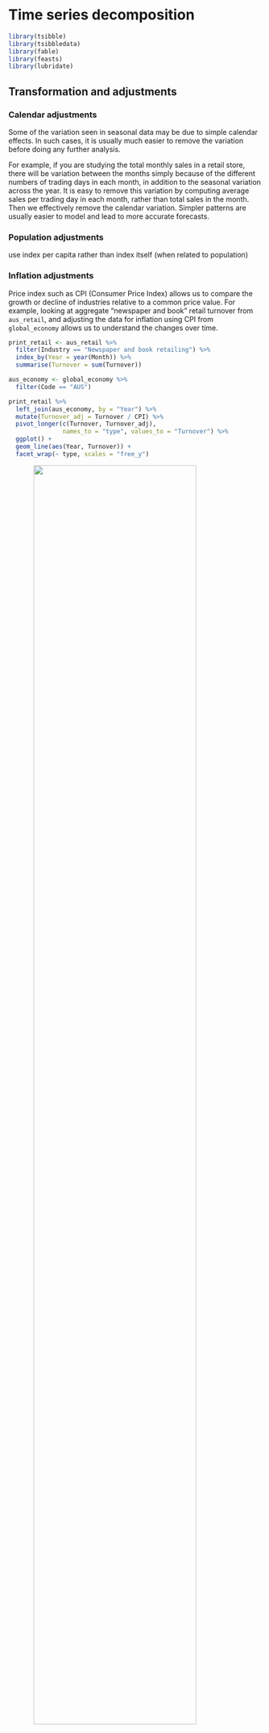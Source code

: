 

# Time series decomposition


```r
library(tsibble)
library(tsibbledata)
library(fable)
library(feasts)
library(lubridate)
```






## Transformation and adjustments  

### Calendar adjustments  

Some of the variation seen in seasonal data may be due to simple calendar effects. In such cases, it is usually much easier to remove the variation before doing any further analysis.

For example, if you are studying the total monthly sales in a retail store, there will be variation between the months simply because of the different numbers of trading days in each month, in addition to the seasonal variation across the year. It is easy to remove this variation by computing average sales per trading day in each month, rather than total sales in the month. Then we effectively remove the calendar variation. Simpler patterns are usually easier to model and lead to more accurate forecasts.  


### Population adjustments  

use index per capita rather than index itself (when related to population)  

### Inflation adjustments

Price index such as CPI (Consumer Price Index) allows us to compare the growth or decline of industries relative to a common price value. For example, looking at aggregate “newspaper and book” retail turnover from `aus_retail`, and adjusting the data for inflation using CPI from `global_economy` allows us to understand the changes over time.  


```r
print_retail <- aus_retail %>%
  filter(Industry == "Newspaper and book retailing") %>%
  index_by(Year = year(Month)) %>%
  summarise(Turnover = sum(Turnover))

aus_economy <- global_economy %>%
  filter(Code == "AUS")
```




```r
print_retail %>%
  left_join(aus_economy, by = "Year") %>% 
  mutate(Turnover_adj = Turnover / CPI) %>%
  pivot_longer(c(Turnover, Turnover_adj), 
               names_to = "type", values_to = "Turnover") %>%
  ggplot() + 
  geom_line(aes(Year, Turnover)) + 
  facet_wrap(~ type, scales = "free_y")
```

<img src="ch3_files/figure-html/unnamed-chunk-5-1.png" width="80%" style="display: block; margin: auto;" />


### Mathematical transformation (Box-Cox)  {#box-cox}

If the data shows variation that increases or decreases with the level of the series, then a transformation can be useful. 

A useful family of transformations, that includes both logarithms and power transformations, is the family of Box-Cox transformations, which depend on the parameter $\lambda$ and are defined as follows:  

\begin{equation}
(\#eq:box-cox)
w_t =
\begin{cases}
\log{y_t}& \text{if} \; \lambda = 0 \\
(y^\lambda_t - 1)/\lambda & \text{otherwise}
\end{cases}
\end{equation}

The logarithm in a Box-Cox transformation is always a natural logarithm (i.e., to base $e$). So if $λ = 0$, natural logarithms are used, but if $\lambda \not= 0$, a power transformation is used, followed by some simple scaling.

If $\lambda = 1$, then $w_t = y_t−1$, so the transformed data is shifted downwards but there is no change in the shape of the time series. But for all other values of $\lambda$, the time series will change shape.  


A good value of \lambda is one which makes the size of the seasonal variation about the same across the whole series, as that makes the forecasting model simpler. The `guerrero` feature  can be used to choose (estimate) a value of lambda for you. In the following case it chooses $\lambda = 0.12$.  


```r
lambda <- aus_production %>%
  features(Gas, guerrero) %>% 
  pull(1)

lambda
#> [1] 0.12

aus_production %>% 
  mutate(Gas_transformed = box_cox(Gas, lambda)) %>% 
  pivot_longer(c(Gas, Gas_transformed), names_to = "type", values_to = "value") %>% 
  ggplot() + 
  geom_line(aes(Quarter, value)) +
  facet_wrap(~ type, scales = "free")
```

<img src="ch3_files/figure-html/unnamed-chunk-6-1.png" width="80%" style="display: block; margin: auto;" />



## Moving averages  

A moving average of order $m$ can be written as:  

$$
\bar{T}_t = \frac{1}{m}\sum_{j = -k}^{k}{y_{t+j}}
$$ 
where $m = 2k + 1$

For example, a moving average of order 5 will select a data point, takes 2 points before it and 2 points after it and compute the average of these 5 points.  

In practice, for top or bottom observations where are no value in either the first or last $(m - 1) / 2$ position, the original value will be used to avoid `NULL` for border observations. To suppress this behaviour, use `.complete = TRUE` in `slide_` functions.  


```r
library(slider)
slide(1:5, ~ mean(.x), .before = 2, .after = 2)
#> [[1]]
#> [1] 2
#> 
#> [[2]]
#> [1] 2.5
#> 
#> [[3]]
#> [1] 3
#> 
#> [[4]]
#> [1] 3.5
#> 
#> [[5]]
#> [1] 4
slide(1:5, ~ mean(.x), .before = 2, .after = 2, .complete = TRUE)
#> [[1]]
#> NULL
#> 
#> [[2]]
#> NULL
#> 
#> [[3]]
#> [1] 3
#> 
#> [[4]]
#> NULL
#> 
#> [[5]]
#> NULL
```


In the book `slide_` functions from `tsibble` packaege are used to do sliding window calculation, which will be superseded by the `slider` package in the future. For this reason I will try to make some replacements whenever there is a need for sliding window functions


```r
library(slider)
aus_exports <- global_economy %>%
  filter(Country == "Australia") %>%
  mutate(
    `5-MA` = slide_dbl(Exports, ~ mean(.x), .before = 2, .after = 2)
  ) %>%
  pivot_longer(c(Exports, `5-MA`), names_to = "type", values_to = "Export")

aus_exports %>%
  ggplot(aes(Year, Export, color = type)) +
  geom_line() + 
  scale_color_manual(values = c("red", "black"))
```

<img src="ch3_files/figure-html/unnamed-chunk-8-1.png" width="80%" style="display: block; margin: auto;" />

Notice that the trend-cycle (in <span style="color: red;">red</span>) is smoother than the original data and captures the main movement of the time series without all of the minor fluctuations. The order of the moving average determines the smoothness of the trend-cycle estimate. In general, a larger order means a smoother curve. Figure below shows the effect of changing the order of the moving average for the Australian exports data.  

<img src="images/ma.png" width="80%" style="display: block; margin: auto;" />

Simple moving averages such as these are usually of an odd order (e.g., $3$, $5$, $7$, etc.). This is so they are symmetric: in a moving average of order $m = 2k + 1$, the middle observation, and $k$ observations on either side, are averaged. But if m was even, it would no longer be symmetric.  

### Moving averages of moving averages   

When $m$ is even, we could still compute a $m-MA$ though losing symmetry. A $4-MA$ can be defined as :  

$$
\hat{T}_t = \frac{1}{4}(y_{t-1} + y_t + y_{t+1} + y_{t+2})
$$

**It is possible to apply a moving average to a moving average. One reason for doing this is to make an even-order moving average symmetric.**

For example, we might take a moving average of order $4$, and then apply another moving average of order $2$ to the results. And the final result, $2\times 4 -MA$ can be written as:  

$$
\begin{align}
\hat{T}_t &= \frac{1}{2}[
                        \frac{1}{4}(
                          y_{t-2} + 
                          y_{t-1} + 
                          y_t + 
                          y_{t+1}) + 
                        \frac{1}{4}(y_{t-1} + 
                          y_{t} + 
                          y_{t + 1} + 
                          y_{t+2})] \\
          &= \frac{1}{8}y_{t-2} + 
             \frac{1}{4}y_{t-1} +  
             \frac{1}{4}y_{t} + 
             \frac{1}{4}y_{t+1} + 
             \frac{1}{8}y_{t+2}
\end{align}
$$

Now we can see that $2\times 4 -MA$ is an **weighted average** of 5 values centered on $y_t$, and is symmetric.  

Other combinations of moving averages are also possible. For example, a $3 \times 3-MA$ is often used, and consists of a moving average of order $3$ followed by another moving average of order $3$. **In general, an even order MA should be followed by an even order MA to make it symmetric.** Similarly, an odd order MA should be followed by an odd order $MA$.

In general, a $2×m-MA$ is equivalent to a weighted moving average of order $m+1$ where all observations take the weight $1/m$, except for the first and last terms which take weights $1/(2m)$

### Estimating the trend-cycle component with seasonal data

The most common use of centred moving averages is for estimating the trend-cycle from seasonal data. Consider the $2\times 4- MA$:   
$$
\hat{T}_t = \frac{1}{8}y_{t-2} + 
            \frac{1}{4}y_{t-1} +  
            \frac{1}{4}y_{t} + 
            \frac{1}{4}y_{t+1} + 
            \frac{1}{8}y_{t+2}
$$
When applied to quarterly data, each quarter of the year is given equal weight as the first and last terms apply to the same quarter in consecutive years. Consequently, the seasonal variation will be averaged out and the resulting values of $\hat{T}_t$ will have little or no seasonal variation remaining. A similar effect would be obtained using a $2×8-MA$ or a $2×12-MA$ to quarterly data.

As is noted above, a $2×m-MA$ is equivalent to a weighted $m + 1 -MA$, which handles a $m$ seasonal period when $m$ is even. **So, if the seasonal period is even and of order $m$, we use a $2×m-MA$ to estimate the trend-cycle. If the seasonal period is odd and of order $m$, we use a $m-MA$ to estimate the trend-cycle.**

In `aus_livestock` data we can see some sort of seasonality:  

```r
aus_livestock %>%
  filter(Animal == "Pigs", State == "Australian Capital Territory") %>%
  gg_season()
```
<img src="images/livestock.png" width="80%" style="display: block; margin: auto;" />


Since it is collected monthly, we can use a $2\times12-MA$ to average out the seasonality:  


```r
capital_livestock_ma <- aus_livestock %>% 
  filter(Animal == "Pigs", State == "Australian Capital Territory") %>%
  mutate(`2-MA` = slide_dbl(Count, ~ mean(.x), .before = 1),
         `12x2-MA` = slide_dbl(`2-MA`, ~ mean(.x), .before = 5, .after = 6)) %>% 
  select(-`2-MA`) %>% 
  pivot_longer(4:5, names_to = "type", values_to = "count")

capital_livestock_ma %>% 
  ggplot(aes(Month, count, color = type)) + 
  geom_line() + 
  scale_color_manual(values = c("red", "gray"))
```

<img src="ch3_files/figure-html/unnamed-chunk-11-1.png" width="80%" style="display: block; margin: auto;" />



### Weighted moving averages  

Combinations of moving averages result in weighted moving averages. For example, the $2\times4-MA$ discussed above is equivalent to a weighted $5-MA$ with weights given by $[\frac{1}{8},\frac{1}{4},\frac{1}{4},\frac{1}{4},\frac{1}{8}]$. In general, a weighted $m-MA$ can be written as   

$$
\hat{T}_t = \sum_{j = -k}^{k}{a_jy_{t+j}}
$$

where $m = 2k + 1$. It is important that the weights all sum to one and that they are symmetric so that $a_j=a_{−j}$. The simple $m-MA$ is a special case where all of the weights are equal to $1/m$.  

A major advantage of weighted moving averages is that they yield a smoother estimate of the trend-cycle. Instead of observations entering and leaving the calculation at full weight, their weights slowly increase and then slowly decrease, resulting in a smoother curve.



## Classical decomposition  


```r
us_retail_employment <- fpp3::us_employment %>%
  filter(year(Month) >= 1990, Title == "Retail Trade") %>%
  select(-Series_ID)
```


```r
classical_dcmp <- us_retail_employment %>% 
  model(classical = feasts:::classical_decomposition(Employed, type = "additive")) %>%
  components()

classical_dcmp %>% autoplot()
```

<img src="ch3_files/figure-html/unnamed-chunk-13-1.png" width="80%" style="display: block; margin: auto;" />



## X11 decomposition 

Only monthly and quarterly.  


`feasts:::X11(Employed, type = "additive")` makes specifications about a X11 additive model, and `model()` were called to estimate it, and `components()` gives $\hat{T}_t$, $\hat{S}_t$ and $\hat{R}_t$ for each observation.  


```r
x11_dcmp <- us_retail_employment %>%
  model(x11 = feasts:::X11(Employed, type = "additive")) %>% 
  components()

x11_dcmp
#> # A dable:           357 x 7 [1M]
#> # Key:               .model [1]
#> # X11 Decomposition: Employed = trend + seasonal + irregular
#>   .model    Month Employed  trend seasonal irregular season_adjust
#>   <chr>     <mth>    <dbl>  <dbl>    <dbl>     <dbl>         <dbl>
#> 1 x11    1990 Jan   13256. 13260.    -20.5    16.0          13276.
#> 2 x11    1990 Feb   12966. 13248.   -253.    -29.1          13219.
#> 3 x11    1990 Mar   12938. 13237.   -291.     -7.47         13229.
#> 4 x11    1990 Apr   13012. 13227.   -217.      2.31         13229.
#> 5 x11    1990 May   13108. 13217.   -111.      2.40         13219.
#> 6 x11    1990 Jun   13183. 13204.    -21.0    -0.192        13204.
#> # ... with 351 more rows
```

Note that observations at top (and bottom) now have valid `trend` estimate and therefore `seasonal`, `irregular` and `seasonal_adjust` are no longer `NA`.  

Next plot shows the trend-cycle component and the seasonally adjusted data, along with the original data.


```r
x11_dcmp %>%
  ggplot(aes(x = Month)) +
  geom_line(aes(y = Employed, colour = "Data")) +
  geom_line(aes(y = season_adjust, colour = "Seasonally Adjusted")) +
  geom_line(aes(y = trend, colour = "Trend")) +
  xlab("Year") + ylab("Persons (thousands)") +
  ggtitle("Total employment in US retail") +
  scale_colour_manual(values = c("gray","blue","red"),
             breaks = c("Data","Seasonally Adjusted","Trend"))
```

<img src="ch3_files/figure-html/unnamed-chunk-15-1.png" width="80%" style="display: block; margin: auto;" />




```r
x11_dcmp %>% autoplot()
```

<img src="ch3_files/figure-html/unnamed-chunk-16-1.png" width="80%" style="display: block; margin: auto;" />


It can be useful to use seasonal plots and seasonal sub-series plots of the seasonal component. These help us to visualise the variation in the seasonal component over time. In this case, there are only small changes over time.  


```r
x11_dcmp %>%
  gg_subseries(seasonal)
```

<img src="ch3_files/figure-html/unnamed-chunk-17-1.png" width="80%" style="display: block; margin: auto;" />



To campare these x11 and classical model, we can specify multiple models in `models`, this plot shows that the estimated seasonal effect of x11 model have deviated a bit in the recent decade and that the classical model are truncated on both sides, though this two models may not practically have a meaningful difference in this case.  


```r
us_retail_employment %>% 
    model(classical = feasts:::classical_decomposition(Employed, type = "additive"),
          x11 = feasts:::X11(Employed, type = "additive")) %>% 
    components() %>%  
    autoplot()
```

<img src="ch3_files/figure-html/unnamed-chunk-18-1.png" width="80%" style="display: block; margin: auto;" />

## SEATS decomposition  



The procedure works only with quarterly and monthly data. So seasonality of other kinds, such as daily data, or hourly data, or weekly data, require an alternative approach.    

Only monthly and quarterly.  


```r
seats_dcmp <- us_retail_employment %>% 
  model(seats = feasts:::SEATS(Employed)) %>% 
  components()

seats_dcmp %>% 
  autoplot() + 
  ggtitle("SEATS decomposition of total US retail employment")
```

<img src="ch3_files/figure-html/unnamed-chunk-19-1.png" width="80%" style="display: block; margin: auto;" />

## STL decomposition  

STL is a versatile and robust method for decomposing time series. STL is an acronym for “Seasonal and Trend decomposition using Loess”, while Loess is a method for estimating nonlinear relationships.  

STL has several advantages over the classical, SEATS and X11 decomposition methods:

* Unlike SEATS and X11, STL will handle any type of seasonality, not only monthly and quarterly data.  
* The seasonal component is allowed to change over time, and the rate of change can be controlled by the user.  
* The smoothness of the trend-cycle can also be controlled by the user.  
* It can be robust to outliers (i.e., the user can specify a robust decomposition), so that occasional unusual observations will not affect the estimates of the trend-cycle and seasonal components. They will, however, affect the remainder component.  


```r
us_retail_employment %>%
  model(STL(
    Employed ~ trend(window = 7) + season(window = Inf), robust = TRUE)) %>%
  components() %>%
  autoplot()
```

<img src="ch3_files/figure-html/unnamed-chunk-20-1.png" width="80%" style="display: block; margin: auto;" />



